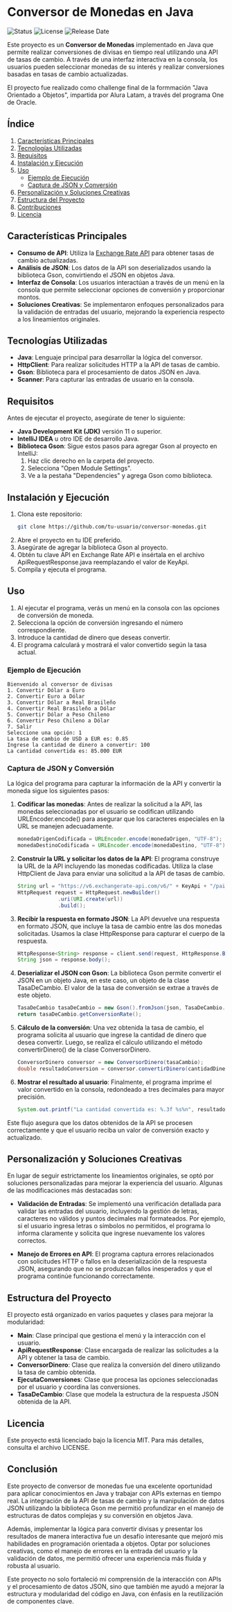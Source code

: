 # Conversor de Monedas en Java

![Status](https://img.shields.io/badge/Status-Finalizado-green)
![License](https://img.shields.io/badge/License-MIT-blue)
![Release Date](https://img.shields.io/badge/Release-October%202024-orange)

Este proyecto es un **Conversor de Monedas** implementado en Java que permite realizar conversiones de divisas en tiempo real utilizando una API de tasas de cambio. A través de una interfaz interactiva en la consola, los usuarios pueden seleccionar monedas de su interés y realizar conversiones basadas en tasas de cambio actualizadas.

El proyecto fue realizado como challenge final de la formmación "Java Orientado a Objetos", impartida por Alura Latam, a través del programa One de Oracle.

## Índice

1. [Características Principales](#características-principales)
2. [Tecnologías Utilizadas](#tecnologías-utilizadas)
3. [Requisitos](#requisitos)
4. [Instalación y Ejecución](#instalación-y-ejecución)
5. [Uso](#uso)
   - [Ejemplo de Ejecución](#ejemplo-de-ejecución)
   - [Captura de JSON y Conversión](#captura-de-json-y-conversión)
6. [Personalización y Soluciones Creativas](#personalización-y-soluciones-creativas)
7. [Estructura del Proyecto](#estructura-del-proyecto)
8. [Contribuciones](#contribuciones)
9. [Licencia](#licencia)

## Características Principales

- **Consumo de API**: Utiliza la [Exchange Rate API](https://www.exchangerate-api.com) para obtener tasas de cambio actualizadas.
- **Análisis de JSON**: Los datos de la API son deserializados usando la biblioteca Gson, convirtiendo el JSON en objetos Java.
- **Interfaz de Consola**: Los usuarios interactúan a través de un menú en la consola que permite seleccionar opciones de conversión y proporcionar montos.
- **Soluciones Creativas**: Se implementaron enfoques personalizados para la validación de entradas del usuario, mejorando la experiencia respecto a los lineamientos originales.

## Tecnologías Utilizadas

- **Java**: Lenguaje principal para desarrollar la lógica del conversor.
- **HttpClient**: Para realizar solicitudes HTTP a la API de tasas de cambio.
- **Gson**: Biblioteca para el procesamiento de datos JSON en Java.
- **Scanner**: Para capturar las entradas de usuario en la consola.

## Requisitos

Antes de ejecutar el proyecto, asegúrate de tener lo siguiente:

- **Java Development Kit (JDK)** versión 11 o superior.
- **IntelliJ IDEA** u otro IDE de desarrollo Java.
- **Biblioteca Gson**: Sigue estos pasos para agregar Gson al proyecto en IntelliJ:
  1. Haz clic derecho en la carpeta del proyecto.
  2. Selecciona "Open Module Settings".
  3. Ve a la pestaña "Dependencies" y agrega Gson como biblioteca.

## Instalación y Ejecución

1. Clona este repositorio:
   ```bash
   git clone https://github.com/tu-usuario/conversor-monedas.git
   ```
2. Abre el proyecto en tu IDE preferido.
3. Asegúrate de agregar la biblioteca Gson al proyecto.
4. Obtén tu clave API en Exchange Rate API e insértala en el archivo ApiRequestResponse.java reemplazando el valor de KeyApi.
5. Compila y ejecuta el programa.

## Uso

1. Al ejecutar el programa, verás un menú en la consola con las opciones de conversión de moneda.
2. Selecciona la opción de conversión ingresando el número correspondiente.
3. Introduce la cantidad de dinero que deseas convertir.
4. El programa calculará y mostrará el valor convertido según la tasa actual.

### Ejemplo de Ejecución

```
Bienvenido al conversor de divisas
1. Convertir Dólar a Euro
2. Convertir Euro a Dólar
3. Convertir Dólar a Real Brasileño
4. Convertir Real Brasileño a Dólar
5. Convertir Dólar a Peso Chileno
6. Convertir Peso Chileno a Dólar
7. Salir
Seleccione una opción: 1
La tasa de cambio de USD a EUR es: 0.85
Ingrese la cantidad de dinero a convertir: 100
La cantidad convertida es: 85.000 EUR
```

### Captura de JSON y Conversión

La lógica del programa para capturar la información de la API y convertir la moneda sigue los siguientes pasos:

1. **Codificar las monedas**: Antes de realizar la solicitud a la API, las monedas seleccionadas por el usuario se codifican utilizando URLEncoder.encode() para asegurar que los caracteres especiales en la URL se manejen adecuadamente.

   ```java
   monedaOrigenCodificada = URLEncoder.encode(monedaOrigen, "UTF-8");
   monedaDestinoCodificada = URLEncoder.encode(monedaDestino, "UTF-8");
   ```

2. **Construir la URL y solicitar los datos de la API**: El programa construye la URL de la API incluyendo las monedas codificadas. Utiliza la clase HttpClient de Java para enviar una solicitud a la API de tasas de cambio.

   ```java
   String url = "https://v6.exchangerate-api.com/v6/" + KeyApi + "/pair/" + monedaOrigenCodificada + "/" + monedaDestinoCodificada;
   HttpRequest request = HttpRequest.newBuilder()
                .uri(URI.create(url))
                .build();
   ```

3. **Recibir la respuesta en formato JSON**: La API devuelve una respuesta en formato JSON, que incluye la tasa de cambio entre las dos monedas solicitadas. Usamos la clase HttpResponse para capturar el cuerpo de la respuesta.

   ```java
   HttpResponse<String> response = client.send(request, HttpResponse.BodyHandlers.ofString());
   String json = response.body();
   ```

4. **Deserializar el JSON con Gson**: La biblioteca Gson permite convertir el JSON en un objeto Java, en este caso, un objeto de la clase TasaDeCambio. El valor de la tasa de conversión se extrae a través de este objeto.

   ```java
   TasaDeCambio tasaDeCambio = new Gson().fromJson(json, TasaDeCambio.class);
   return tasaDeCambio.getConversionRate();
   ```

5. **Cálculo de la conversión**: Una vez obtenida la tasa de cambio, el programa solicita al usuario que ingrese la cantidad de dinero que desea convertir. Luego, se realiza el cálculo utilizando el método convertirDinero() de la clase ConversorDinero.

   ```java
   ConversorDinero conversor = new ConversorDinero(tasaCambio);
   double resultadoConversion = conversor.convertirDinero(cantidadDinero);
   ```

6. **Mostrar el resultado al usuario**: Finalmente, el programa imprime el valor convertido en la consola, redondeado a tres decimales para mayor precisión.

   ```java
   System.out.printf("La cantidad convertida es: %.3f %s%n", resultadoConversion, monedaDestino);
   ```

Este flujo asegura que los datos obtenidos de la API se procesen correctamente y que el usuario reciba un valor de conversión exacto y actualizado.

## Personalización y Soluciones Creativas

En lugar de seguir estrictamente los lineamientos originales, se optó por soluciones personalizadas para mejorar la experiencia del usuario. Algunas de las modificaciones más destacadas son:

- **Validación de Entradas**: Se implementó una verificación detallada para validar las entradas del usuario, incluyendo la gestión de letras, caracteres no válidos y puntos decimales mal formateados. Por ejemplo, si el usuario ingresa letras o símbolos no permitidos, el programa lo informa claramente y solicita que ingrese nuevamente los valores correctos.

- **Manejo de Errores en API**: El programa captura errores relacionados con solicitudes HTTP o fallos en la deserialización de la respuesta JSON, asegurando que no se produzcan fallos inesperados y que el programa continúe funcionando correctamente.

## Estructura del Proyecto

El proyecto está organizado en varios paquetes y clases para mejorar la modularidad:

- **Main**: Clase principal que gestiona el menú y la interacción con el usuario.
- **ApiRequestResponse**: Clase encargada de realizar las solicitudes a la API y obtener la tasa de cambio.
- **ConversorDinero**: Clase que realiza la conversión del dinero utilizando la tasa de cambio obtenida.
- **EjecutaConversiones**: Clase que procesa las opciones seleccionadas por el usuario y coordina las conversiones.
- **TasaDeCambio**: Clase que modela la estructura de la respuesta JSON obtenida de la API.

## Licencia

Este proyecto está licenciado bajo la licencia MIT. Para más detalles, consulta el archivo LICENSE.

## Conclusión

Este proyecto de conversor de monedas fue una excelente oportunidad para aplicar conocimientos en Java y trabajar con APIs externas en tiempo real. La integración de la API de tasas de cambio y la manipulación de datos JSON utilizando la biblioteca Gson me permitió profundizar en el manejo de estructuras de datos complejas y su conversión en objetos Java. 

Además, implementar la lógica para convertir divisas y presentar los resultados de manera interactiva fue un desafío interesante que mejoró mis habilidades en programación orientada a objetos. Optar por soluciones creativas, como el manejo de errores en la entrada del usuario y la validación de datos, me permitió ofrecer una experiencia más fluida y robusta al usuario.

Este proyecto no solo fortaleció mi comprensión de la interacción con APIs y el procesamiento de datos JSON, sino que también me ayudó a mejorar la estructura y modularidad del código en Java, con énfasis en la reutilización de componentes clave.

